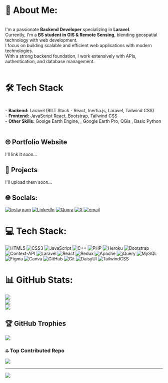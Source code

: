 # 💫 About Me:
 <br>I'm a passionate **Backend Developer** specializing in **Laravel**.  <br>Currently, I'm a **BS student in GIS & Remote Sensing**, blending geospatial technology with web development.<br>I focus on building scalable and efficient web applications with modern technologies.  <br>With a strong backend foundation, I work extensively with APIs, authentication, and database management. <br> <br>
 # 🛠️ **Tech Stack**
 <br>- **Backend:** Laravel (RILT Stack - React, Inertia.js, Laravel, Tailwind CSS)  <br>- **Frontend:**  JavaScript React, Bootstrap, Tailwind CSS  <br>- **Other Skills:** Goolge Earth Engine, , Google Earth Pro, QGis , Basic Python
 <br><br> 
 
## 🌐 **Portfolio Website**  
I'll link it soon...  

## 🚀 **Projects**  
I'll upload them soon...  



## 🌐 Socials:
[![Instagram](https://img.shields.io/badge/Instagram-%23E4405F.svg?logo=Instagram&logoColor=white)](https://instagram.com/faisalhrbk) [![LinkedIn](https://img.shields.io/badge/LinkedIn-%230077B5.svg?logo=linkedin&logoColor=white)](https://linkedin.com/in/faisalhrbk) [![Quora](https://img.shields.io/badge/Quora-%23B92B27.svg?logo=Quora&logoColor=white)](https://quora.com/profile/faisalhrbk) [![X](https://img.shields.io/badge/X-black.svg?logo=X&logoColor=white)](https://x.com/faisalhrbk) [![email](https://img.shields.io/badge/Email-D14836?logo=gmail&logoColor=white)](mailto:faisalhrbk@outlook.com) 

# 💻 Tech Stack:
![HTML5](https://img.shields.io/badge/html5-%23E34F26.svg?style=for-the-badge&logo=html5&logoColor=white) ![CSS3](https://img.shields.io/badge/css3-%231572B6.svg?style=for-the-badge&logo=css3&logoColor=white) ![JavaScript](https://img.shields.io/badge/javascript-%23323330.svg?style=for-the-badge&logo=javascript&logoColor=%23F7DF1E) ![C++](https://img.shields.io/badge/c++-%2300599C.svg?style=for-the-badge&logo=c%2B%2B&logoColor=white) ![PHP](https://img.shields.io/badge/php-%23777BB4.svg?style=for-the-badge&logo=php&logoColor=white) ![Heroku](https://img.shields.io/badge/heroku-%23430098.svg?style=for-the-badge&logo=heroku&logoColor=white) ![Bootstrap](https://img.shields.io/badge/bootstrap-%238511FA.svg?style=for-the-badge&logo=bootstrap&logoColor=white) ![Context-API](https://img.shields.io/badge/Context--Api-000000?style=for-the-badge&logo=react) ![Laravel](https://img.shields.io/badge/laravel-%23FF2D20.svg?style=for-the-badge&logo=laravel&logoColor=white) ![React](https://img.shields.io/badge/react-%2320232a.svg?style=for-the-badge&logo=react&logoColor=%2361DAFB) ![Redux](https://img.shields.io/badge/redux-%23593d88.svg?style=for-the-badge&logo=redux&logoColor=white) ![Apache](https://img.shields.io/badge/apache-%23D42029.svg?style=for-the-badge&logo=apache&logoColor=white) ![jQuery](https://img.shields.io/badge/jquery-%230769AD.svg?style=for-the-badge&logo=jquery&logoColor=white) ![MySQL](https://img.shields.io/badge/mysql-4479A1.svg?style=for-the-badge&logo=mysql&logoColor=white) ![Figma](https://img.shields.io/badge/figma-%23F24E1E.svg?style=for-the-badge&logo=figma&logoColor=white) ![Canva](https://img.shields.io/badge/Canva-%2300C4CC.svg?style=for-the-badge&logo=Canva&logoColor=white) ![GitHub](https://img.shields.io/badge/github-%23121011.svg?style=for-the-badge&logo=github&logoColor=white) ![Git](https://img.shields.io/badge/git-%23F05033.svg?style=for-the-badge&logo=git&logoColor=white) ![DaisyUI](https://img.shields.io/badge/daisyui-5A0EF8?style=for-the-badge&logo=daisyui&logoColor=white) ![TailwindCSS](https://img.shields.io/badge/tailwindcss-%2338B2AC.svg?style=for-the-badge&logo=tailwind-css&logoColor=white)
# 📊 GitHub Stats:
![](https://github-readme-stats.vercel.app/api?username=faisalhrbk&theme=default&hide_border=true&include_all_commits=true&count_private=true)<br/>
![](https://nirzak-streak-stats.vercel.app/?user=faisalhrbk&theme=default&hide_border=true)<br/>
![](https://github-readme-stats.vercel.app/api/top-langs/?username=faisalhrbk&theme=default&hide_border=true&include_all_commits=true&count_private=true&layout=compact)

## 🏆 GitHub Trophies
![](https://github-profile-trophy.vercel.app/?username=faisalhrbk&theme=default&no-frame=true&no-bg=false&margin-w=4)

### 🔝 Top Contributed Repo
![](https://github-contributor-stats.vercel.app/api?username=faisalhrbk&limit=5&theme=default&combine_all_yearly_contributions=true)

---
[![](https://visitcount.itsvg.in/api?id=faisalhrbk&icon=9&color=13)](https://visitcount.itsvg.in)

<!-- Proudly created with GPRM ( https://gprm.itsvg.in ) -->
